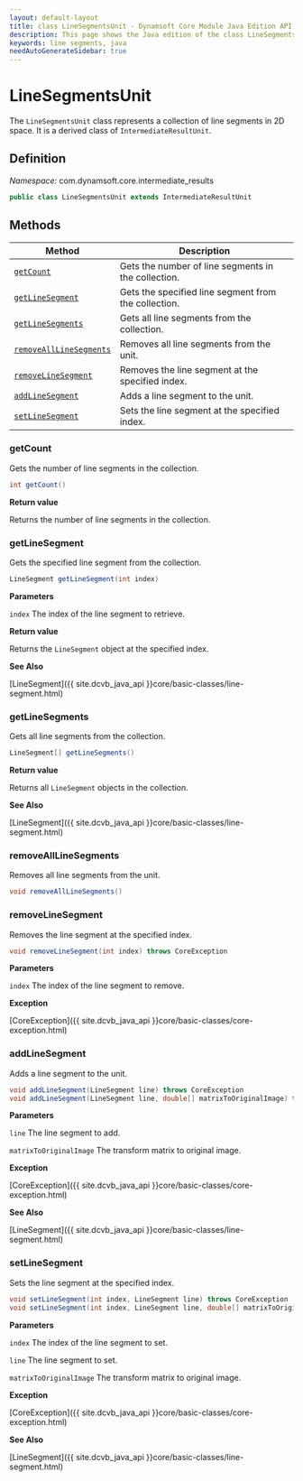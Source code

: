 ```yaml
---
layout: default-layout
title: class LineSegmentsUnit - Dynamsoft Core Module Java Edition API Reference
description: This page shows the Java edition of the class LineSegmentsUnit in Dynamsoft Core Module.
keywords: line segments, java
needAutoGenerateSidebar: true
---
```


# LineSegmentsUnit

The `LineSegmentsUnit` class represents a collection of line segments in 2D space. It is a derived class of `IntermediateResultUnit`.

## Definition

*Namespace:* com.dynamsoft.core.intermediate_results

```java
public class LineSegmentsUnit extends IntermediateResultUnit
```

## Methods

| Method               | Description |
|----------------------|-------------|
| [`getCount`](#getcount) | Gets the number of line segments in the collection.|
| [`getLineSegment`](#getlinesegment) | Gets the specified line segment from the collection. |
| [`getLineSegments`](#getlinesegments) | Gets all line segments from the collection. |
| [`removeAllLineSegments`](#removealllinesegments) | Removes all line segments from the unit. |
| [`removeLineSegment`](#removelinesegment) | Removes the line segment at the specified index. |
| [`addLineSegment`](#addlinesegment) | Adds a line segment to the unit. |
| [`setLineSegment`](#setlinesegment) | Sets the line segment at the specified index. |

### getCount

Gets the number of line segments in the collection.

```java
int getCount()
```

**Return value**

Returns the number of line segments in the collection.

### getLineSegment

Gets the specified line segment from the collection.

```java
LineSegment getLineSegment(int index)
```

**Parameters**

`index` The index of the line segment to retrieve.

**Return value**

Returns the `LineSegment` object at the specified index.

**See Also**

[LineSegment]({{ site.dcvb_java_api }}core/basic-classes/line-segment.html)

### getLineSegments

Gets all line segments from the collection.

```java
LineSegment[] getLineSegments()
```

**Return value**

Returns all `LineSegment` objects in the collection.

**See Also**

[LineSegment]({{ site.dcvb_java_api }}core/basic-classes/line-segment.html)

### removeAllLineSegments

Removes all line segments from the unit.

```java
void removeAllLineSegments()
```

### removeLineSegment

Removes the line segment at the specified index.

```java
void removeLineSegment(int index) throws CoreException
```

**Parameters**

`index` The index of the line segment to remove.

**Exception**

[CoreException]({{ site.dcvb_java_api }}core/basic-classes/core-exception.html)

### addLineSegment

Adds a line segment to the unit.

```java
void addLineSegment(LineSegment line) throws CoreException
void addLineSegment(LineSegment line, double[] matrixToOriginalImage) throws CoreException
```

**Parameters**

`line` The line segment to add.

`matrixToOriginalImage` The transform matrix to original image.

**Exception**

[CoreException]({{ site.dcvb_java_api }}core/basic-classes/core-exception.html)

**See Also**

[LineSegment]({{ site.dcvb_java_api }}core/basic-classes/line-segment.html)

### setLineSegment

Sets the line segment at the specified index.

```java
void setLineSegment(int index, LineSegment line) throws CoreException
void setLineSegment(int index, LineSegment line, double[] matrixToOriginalImage) throws CoreException
```

**Parameters**

`index` The index of the line segment to set.

`line` The line segment to set.

`matrixToOriginalImage` The transform matrix to original image.

**Exception**

[CoreException]({{ site.dcvb_java_api }}core/basic-classes/core-exception.html)

**See Also**

[LineSegment]({{ site.dcvb_java_api }}core/basic-classes/line-segment.html)
